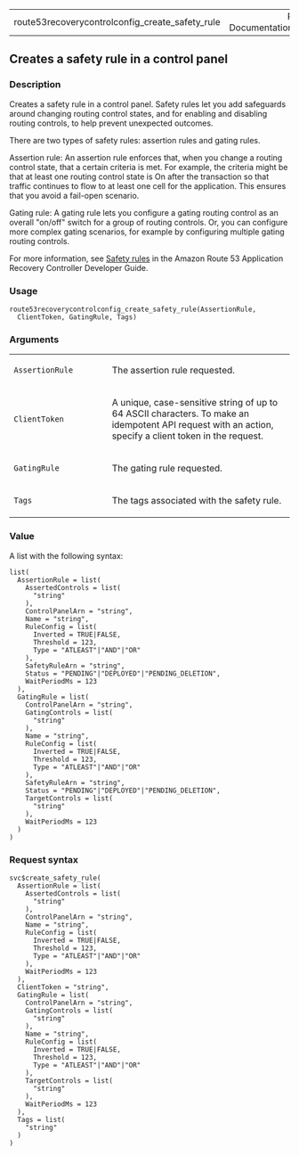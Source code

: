 <table style="width: 100%;">
<tbody>
<tr class="odd">
<td>route53recoverycontrolconfig_create_safety_rule</td>
<td style="text-align: right;">R Documentation</td>
</tr>
</tbody>
</table>

## Creates a safety rule in a control panel

### Description

Creates a safety rule in a control panel. Safety rules let you add
safeguards around changing routing control states, and for enabling and
disabling routing controls, to help prevent unexpected outcomes.

There are two types of safety rules: assertion rules and gating rules.

Assertion rule: An assertion rule enforces that, when you change a
routing control state, that a certain criteria is met. For example, the
criteria might be that at least one routing control state is On after
the transaction so that traffic continues to flow to at least one cell
for the application. This ensures that you avoid a fail-open scenario.

Gating rule: A gating rule lets you configure a gating routing control
as an overall "on/off" switch for a group of routing controls. Or, you
can configure more complex gating scenarios, for example by configuring
multiple gating routing controls.

For more information, see [Safety
rules](https://docs.aws.amazon.com/r53recovery/latest/dg/routing-control.safety-rules.html)
in the Amazon Route 53 Application Recovery Controller Developer Guide.

### Usage

    route53recoverycontrolconfig_create_safety_rule(AssertionRule,
      ClientToken, GatingRule, Tags)

### Arguments

<table>
<colgroup>
<col style="width: 35%" />
<col style="width: 65%" />
</colgroup>
<tbody>
<tr class="odd">
<td><code
id="route53recoverycontrolconfig_create_safety_rule_:_AssertionRule">AssertionRule</code></td>
<td><p>The assertion rule requested.</p></td>
</tr>
<tr class="even">
<td><code
id="route53recoverycontrolconfig_create_safety_rule_:_ClientToken">ClientToken</code></td>
<td><p>A unique, case-sensitive string of up to 64 ASCII characters. To
make an idempotent API request with an action, specify a client token in
the request.</p></td>
</tr>
<tr class="odd">
<td><code
id="route53recoverycontrolconfig_create_safety_rule_:_GatingRule">GatingRule</code></td>
<td><p>The gating rule requested.</p></td>
</tr>
<tr class="even">
<td><code
id="route53recoverycontrolconfig_create_safety_rule_:_Tags">Tags</code></td>
<td><p>The tags associated with the safety rule.</p></td>
</tr>
</tbody>
</table>

### Value

A list with the following syntax:

    list(
      AssertionRule = list(
        AssertedControls = list(
          "string"
        ),
        ControlPanelArn = "string",
        Name = "string",
        RuleConfig = list(
          Inverted = TRUE|FALSE,
          Threshold = 123,
          Type = "ATLEAST"|"AND"|"OR"
        ),
        SafetyRuleArn = "string",
        Status = "PENDING"|"DEPLOYED"|"PENDING_DELETION",
        WaitPeriodMs = 123
      ),
      GatingRule = list(
        ControlPanelArn = "string",
        GatingControls = list(
          "string"
        ),
        Name = "string",
        RuleConfig = list(
          Inverted = TRUE|FALSE,
          Threshold = 123,
          Type = "ATLEAST"|"AND"|"OR"
        ),
        SafetyRuleArn = "string",
        Status = "PENDING"|"DEPLOYED"|"PENDING_DELETION",
        TargetControls = list(
          "string"
        ),
        WaitPeriodMs = 123
      )
    )

### Request syntax

    svc$create_safety_rule(
      AssertionRule = list(
        AssertedControls = list(
          "string"
        ),
        ControlPanelArn = "string",
        Name = "string",
        RuleConfig = list(
          Inverted = TRUE|FALSE,
          Threshold = 123,
          Type = "ATLEAST"|"AND"|"OR"
        ),
        WaitPeriodMs = 123
      ),
      ClientToken = "string",
      GatingRule = list(
        ControlPanelArn = "string",
        GatingControls = list(
          "string"
        ),
        Name = "string",
        RuleConfig = list(
          Inverted = TRUE|FALSE,
          Threshold = 123,
          Type = "ATLEAST"|"AND"|"OR"
        ),
        TargetControls = list(
          "string"
        ),
        WaitPeriodMs = 123
      ),
      Tags = list(
        "string"
      )
    )
